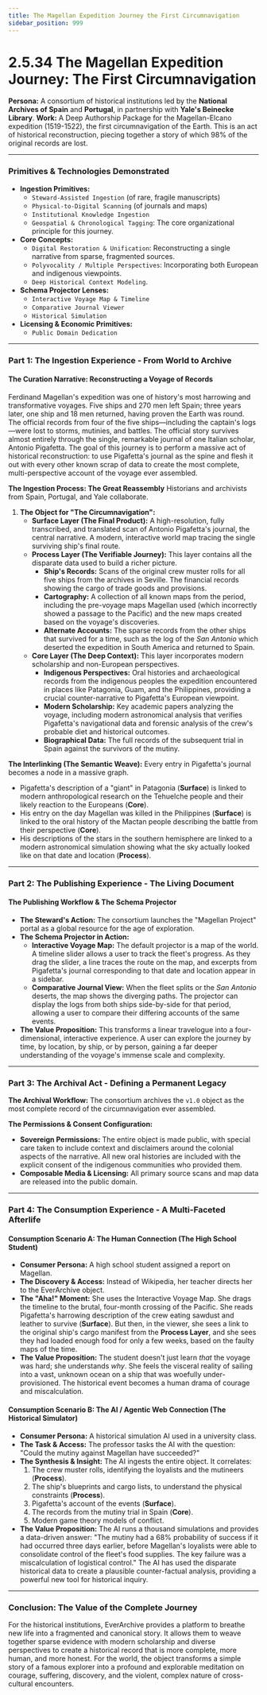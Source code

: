 ```yaml
---
title: The Magellan Expedition Journey the First Circumnavigation
sidebar_position: 999
---
```


# 2.5.34 The Magellan Expedition Journey: The First Circumnavigation

**Persona:** A consortium of historical institutions led by the **National Archives of Spain** and **Portugal**, in partnership with **Yale's Beinecke Library**.
**Work:** A Deep Authorship Package for the Magellan-Elcano expedition (1519-1522), the first circumnavigation of the Earth. This is an act of historical reconstruction, piecing together a story of which 98% of the original records are lost.

---

### **Primitives & Technologies Demonstrated**

*   **Ingestion Primitives:**
    *   `Steward-Assisted Ingestion` (of rare, fragile manuscripts)
    *   `Physical-to-Digital Scanning` (of journals and maps)
    *   `Institutional Knowledge Ingestion`
    *   `Geospatial & Chronological Tagging`: The core organizational principle for this journey.
*   **Core Concepts:**
    *   `Digital Restoration & Unification`: Reconstructing a single narrative from sparse, fragmented sources.
    *   `Polyvocality / Multiple Perspectives`: Incorporating both European and indigenous viewpoints.
    *   `Deep Historical Context Modeling`.
*   **Schema Projector Lenses:**
    *   `Interactive Voyage Map & Timeline`
    *   `Comparative Journal Viewer`
    *   `Historical Simulation`
*   **Licensing & Economic Primitives:**
    *   `Public Domain Dedication`

---

### **Part 1: The Ingestion Experience - From World to Archive**

#### **The Curation Narrative: Reconstructing a Voyage of Records**
Ferdinand Magellan's expedition was one of history's most harrowing and transformative voyages. Five ships and 270 men left Spain; three years later, one ship and 18 men returned, having proven the Earth was round. The official records from four of the five ships—including the captain's logs—were lost to storms, mutinies, and battles. The official story survives almost entirely through the single, remarkable journal of one Italian scholar, Antonio Pigafetta. The goal of this journey is to perform a massive act of historical reconstruction: to use Pigafetta's journal as the spine and flesh it out with every other known scrap of data to create the most complete, multi-perspective account of the voyage ever assembled.

**The Ingestion Process: The Great Reassembly**
Historians and archivists from Spain, Portugal, and Yale collaborate.

1.  **The Object for "The Circumnavigation":**
    *   **Surface Layer (The Final Product):** A high-resolution, fully transcribed, and translated scan of Antonio Pigafetta's journal, the central narrative. A modern, interactive world map tracing the single surviving ship's final route.
    *   **Process Layer (The Verifiable Journey):** This layer contains all the disparate data used to build a richer picture.
        *   **Ship's Records:** Scans of the original crew muster rolls for all five ships from the archives in Seville. The financial records showing the cargo of trade goods and provisions.
        *   **Cartography:** A collection of all known maps from the period, including the pre-voyage maps Magellan used (which incorrectly showed a passage to the Pacific) and the new maps created based on the voyage's discoveries.
        *   **Alternate Accounts:** The sparse records from the other ships that survived for a time, such as the log of the *San Antonio* which deserted the expedition in South America and returned to Spain.
    *   **Core Layer (The Deep Context):** This layer incorporates modern scholarship and non-European perspectives.
        *   **Indigenous Perspectives:** Oral histories and archaeological records from the indigenous peoples the expedition encountered in places like Patagonia, Guam, and the Philippines, providing a crucial counter-narrative to Pigafetta's European viewpoint.
        *   **Modern Scholarship:** Key academic papers analyzing the voyage, including modern astronomical analysis that verifies Pigafetta's navigational data and forensic analysis of the crew's probable diet and historical outcomes.
        *   **Biographical Data:** The full records of the subsequent trial in Spain against the survivors of the mutiny.

**The Interlinking (The Semantic Weave):**
Every entry in Pigafetta's journal becomes a node in a massive graph.
*   Pigafetta's description of a "giant" in Patagonia (**Surface**) is linked to modern anthropological research on the Tehuelche people and their likely reaction to the Europeans (**Core**).
*   His entry on the day Magellan was killed in the Philippines (**Surface**) is linked to the oral history of the Mactan people describing the battle from their perspective (**Core**).
*   His descriptions of the stars in the southern hemisphere are linked to a modern astronomical simulation showing what the sky actually looked like on that date and location (**Process**).

---

### **Part 2: The Publishing Experience - The Living Document**

#### **The Publishing Workflow & The Schema Projector**
*   **The Steward's Action:** The consortium launches the "Magellan Project" portal as a global resource for the age of exploration.
*   **The Schema Projector in Action:**
    *   **Interactive Voyage Map:** The default projector is a map of the world. A timeline slider allows a user to track the fleet's progress. As they drag the slider, a line traces the route on the map, and excerpts from Pigafetta's journal corresponding to that date and location appear in a sidebar.
    *   **Comparative Journal View:** When the fleet splits or the *San Antonio* deserts, the map shows the diverging paths. The projector can display the logs from both ships side-by-side for that period, allowing a user to compare their differing accounts of the same events.
*   **The Value Proposition:** This transforms a linear travelogue into a four-dimensional, interactive experience. A user can explore the journey by time, by location, by ship, or by person, gaining a far deeper understanding of the voyage's immense scale and complexity.

---

### **Part 3: The Archival Act - Defining a Permanent Legacy**

**The Archival Workflow:**
The consortium archives the `v1.0` object as the most complete record of the circumnavigation ever assembled.

**The Permissions & Consent Configuration:**
*   **Sovereign Permissions:** The entire object is made public, with special care taken to include context and disclaimers around the colonial aspects of the narrative. All new oral histories are included with the explicit consent of the indigenous communities who provided them.
*   **Composable Media & Licensing:** All primary source scans and map data are released into the public domain.

---

### **Part 4: The Consumption Experience - A Multi-Faceted Afterlife**

#### **Consumption Scenario A: The Human Connection (The High School Student)**
*   **Consumer Persona:** A high school student assigned a report on Magellan.
*   **The Discovery & Access:** Instead of Wikipedia, her teacher directs her to the EverArchive object.
*   **The "Aha!" Moment:** She uses the Interactive Voyage Map. She drags the timeline to the brutal, four-month crossing of the Pacific. She reads Pigafetta's harrowing description of the crew eating sawdust and leather to survive (**Surface**). But then, in the viewer, she sees a link to the original ship's cargo manifest from the **Process Layer**, and she sees they had loaded enough food for only a few weeks, based on the faulty maps of the time.
*   **The Value Proposition:** The student doesn't just learn *that* the voyage was hard; she understands *why*. She feels the visceral reality of sailing into a vast, unknown ocean on a ship that was woefully under-provisioned. The historical event becomes a human drama of courage and miscalculation.

#### **Consumption Scenario B: The AI / Agentic Web Connection (The Historical Simulator)**
*   **Consumer Persona:** A historical simulation AI used in a university class.
*   **The Task & Access:** The professor tasks the AI with the question: "Could the mutiny against Magellan have succeeded?"
*   **The Synthesis & Insight:** The AI ingests the entire object. It correlates:
    1.  The crew muster rolls, identifying the loyalists and the mutineers (**Process**).
    2.  The ship's blueprints and cargo lists, to understand the physical constraints (**Process**).
    3.  Pigafetta's account of the events (**Surface**).
    4.  The records from the mutiny trial in Spain (**Core**).
    5.  Modern game theory models of conflict.
*   **The Value Proposition:** The AI runs a thousand simulations and provides a data-driven answer: "The mutiny had a 68% probability of success if it had occurred three days earlier, before Magellan's loyalists were able to consolidate control of the fleet's food supplies. The key failure was a miscalculation of logistical control." The AI has used the disparate historical data to create a plausible counter-factual analysis, providing a powerful new tool for historical inquiry.

---

### **Conclusion: The Value of the Complete Journey**
For the historical institutions, EverArchive provides a platform to breathe new life into a fragmented and canonical story. It allows them to weave together sparse evidence with modern scholarship and diverse perspectives to create a historical record that is more complete, more human, and more honest. For the world, the object transforms a simple story of a famous explorer into a profound and explorable meditation on courage, suffering, discovery, and the violent, complex nature of cross-cultural encounters.